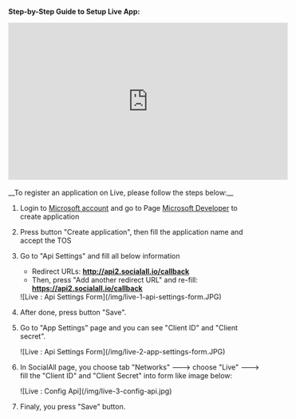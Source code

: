 __Step-by-Step Guide to Setup Live App:__

<iframe width="560" height="315" src="https://www.youtube.com/embed/25u_82RGyOc" frameborder="0" allowfullscreen></iframe>
<br /><br />
__To register an application on Live, please follow the steps below:__

1. Login to [Microsoft account](https://account.live.com/) and go to Page [Microsoft Developer](https://account.live.com/developers/applications) to create application
2. Press button "Create application", then fill the application name and accept the TOS
3. Go to "Api Settings" and fill all below information
    * Redirect URLs: __http://api2.socialall.io/callback__
    * Then, press "Add another redirect URL" and re-fill: __https://api2.socialall.io/callback__
    
    <div class="soclall-br"></div>
    ![Live : Api Settings Form](/img/live-1-api-settings-form.JPG)
    <div class="soclall-br"></div>
    
4. After done, press button "Save".
5. Go to "App Settings" page and you can see "Client ID" and "Client secret".
    <div class="soclall-br"></div>
    ![Live : Api Settings Form](/img/live-2-app-settings-form.JPG)
    <div class="soclall-br"></div>
6. In SocialAll page, you choose tab "Networks" ---> choose "Live" ---> fill the "Client ID" and "Client Secret" into form like image below:
    <div class="soclall-br"></div>
    ![Live : Config Api](/img/live-3-config-api.jpg)
    <div class="soclall-br"></div>
7. Finaly, you press "Save" button.